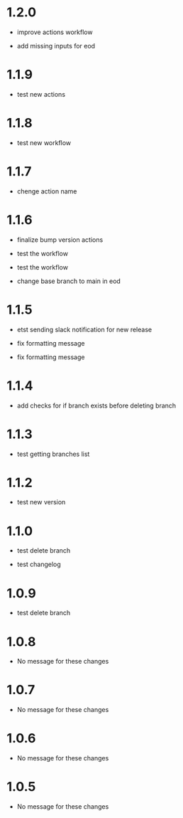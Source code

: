 # 1.2.0
* improve actions workflow

* add missing inputs for eod
# 1.1.9
* test new actions
# 1.1.8
* test new workflow
# 1.1.7
* chenge action name
# 1.1.6
* finalize bump version actions

* test the workflow

* test the workflow

* change base branch to main in eod
# 1.1.5
* etst sending slack notification for new release

* fix formatting message

* fix formatting message
# 1.1.4
* add checks for if branch exists before deleting branch
# 1.1.3
* test getting branches list
# 1.1.2
* test new version
# 1.1.0
* test delete branch

* test changelog
# 1.0.9
* test delete branch
# 1.0.8
* No message for these changes
# 1.0.7
* No message for these changes
# 1.0.6
* No message for these changes
# 1.0.5
* No message for these changes
